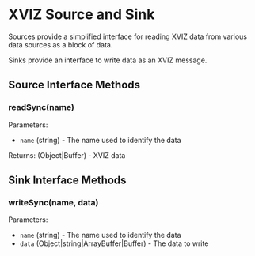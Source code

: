 # XVIZ Source and Sink

Sources provide a simplified interface for reading XVIZ data from various data sources as a block of
data.

Sinks provide an interface to write data as an XVIZ message.

## Source Interface Methods

### readSync(name)

Parameters:

- `name` (string) - The name used to identify the data

Returns: (Object|Buffer) - XVIZ data

## Sink Interface Methods

### writeSync(name, data)

Parameters:

- `name` (string) - The name used to identify the data
- `data` (Object|string|ArrayBuffer|Buffer) - The data to write
